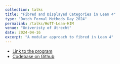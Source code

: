 ```yaml
---
collection: talks
title: "Fibred and Displayed Categories in Lean 4"
type: "Dutch Formal Methods Day 2024"
permalink: /talks/HoTT-Lean-HIM
venue: "Univeristy of Utrecht"
date: 2024-04-16
excerpt: "A modular approach to fibred in Lean 4" 
---
```


- [Link to the program](https://conf.researchr.org/home/dfdm-2024#program)
- [Codebase on Github](https://github.com/sinhp/LeanFibredCategories)
